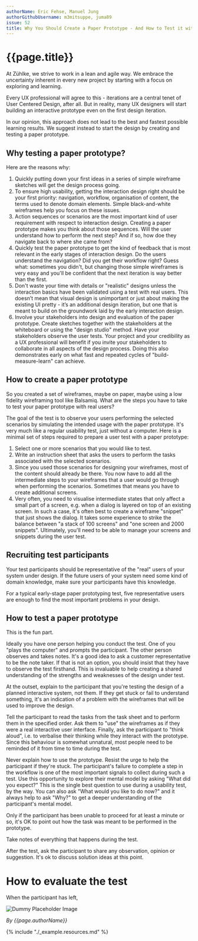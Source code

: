 ```yaml
---
authorName: Eric Fehse, Manuel Jung
authorGithubUsername: m3mitsuppe, juma89
issue: 52
title: Why You Should Create a Paper Prototype - And How to Test it with Your Users
---
```

# {{page.title}}

At Zühlke, we strive to work in a lean and agile way. We embrace the uncertainty inherent in every new project by starting with a focus on exploring and learning. 

Every UX professional will agree to this - iterations are a central tenet of User Centered Design, after all. But in reality, many UX designers will start building an interactive prototype even on the first design iteration.

In our opinion, this approach does not lead to the best and fastest possible learning results. We suggest instead to start the design by creating and testing a paper prototype. 
 
## Why testing a paper prototype?

Here are the reasons why:

1. Quickly putting down your first ideas in a series of simple wireframe sketches will get the design process going. 
2. To ensure high usability, getting the interaction design right should be your first priority: navigation, workflow, organisation of content, the terms used to denote domain elements. Simple black-and-white wireframes help you focus on these issues. 
3. Action sequences or scenarios are the most important kind of user requirement with respect to interaction design. Creating a paper prototype makes you think about those sequences. Will the user understand how to perform the next step? And if so, how doe they navigate back to where she came from?
4. Quickly test the paper prototype to get the kind of feedback that is most relevant in the early stages of interaction design. Do the users understand the navigation? Did you get their workflow right? Guess what: sometimes you didn't, but changing those simple wireframes is very easy and you'll be confident that the next iteration is way better than the first.
5. Don't waste your time with details or "realistic" designs unless the interaction basics have been validated using a test with real users. This doesn’t mean that visual design is unimportant or just about making the existing UI pretty - it’s an additional design iteration, but one that is meant to build on the groundwork laid by the early interaction design.
6. Involve your stakeholders into design and evaluation of the paper prototype. Create sketches together with the stakeholders at the whiteboard or using the "design studio" method. Have your stakeholders observe the user tests. Your project and your credibility as a UX professional will benefit if you invite your stakeholders to collaborate in all aspects of the design process. Doing this also demonstrates early on what fast and repeated cycles of "build-measure-learn" can achieve.

## How to create a paper prototype

So you created a set of wireframes, maybe on paper, maybe using a low fidelity wireframing tool like Balsamiq. What are the steps you have to take to test your paper prototype with real users?

The goal of the test is to observe your users performing the selected scenarios by simulating the intended usage with the paper prototype. It's very much like a regular usability test, just without a computer. Here is a minimal set of steps required to prepare a user test with a paper prototype:

1. Select one or more scenarios that you would like to test.
2. Write an instruction sheet that asks the users to perform the tasks associated with the selected scenarios.
3. Since you used those scenarios for designing your wireframes, most of the content should already be there. You now have to add all the intermediate steps to your wireframes that a user would go through when performing the scenarios. Sometimes that means you have to create additional screens.
4. Very often, you need to visualise intermediate states that only affect a small part of a screen, e.g. when a dialog is layered on top of an existing screen. In such a case, it's often best to create a wireframe "snippet" that just shows the dialog. It takes some experience to strike the balance between "a stack of 100 screens" and "one screen and 2000 snippets". Ultimately, you'll need to be able to manage your screens and snippets during the user test.

## Recruiting test participants
Your test participants should be representative of the "real" users of your system under design. If the future users of your system need some kind of domain knowledge, make sure your participants have this knowledge. 

For a typical early-stage paper prototyping test, five representative users are enough to find the most important problems in your design. 

## How to test a paper prototype

This is the fun part.

Ideally you have one person helping you conduct the test. One of you "plays the computer" and prompts the participant. The other person observes and takes notes. It's a good idea to ask a customer representative to be the note taker. If that is not an option, you should insist that they have to observe the test firsthand. This is invaluable to help creating a shared understanding of the strengths and weaknesses of the design under test. 

At the outset, explain to the participant that you're testing the design of a planned interactive system, not them. If they get stuck or fail to understand something, it's an indication of a problem with the wireframes that will be used to improve the design.

Tell the participant to read the tasks from the task sheet and to perform them in the specified order. Ask them to "use" the wireframes as if they were a real interactive user interface. Finally, ask the participant to "think aloud", i.e. to verbalise their thinking while they interact with the prototype. Since this behaviour is somewhat unnatural, most people need to be reminded of it from time to time during the test.

Never explain how to use the prototype. Resist the urge to help the participant if they're stuck. The participant's failure to complete a step in the workflow is one of the most important signals to collect during such a test. Use this opportunity to explore their mental model by asking "What did you expect?" This is the single best question to use during a usability test, by the way. You can also ask "What would you like to do now?" and it always help to ask "Why?" to get a deeper understanding of the participant's mental model.

Only if the participant has been unable to proceed for at least a minute or so, it's OK to point out how the task was meant to be performed in the prototype.

Take notes of everything that happens during the test.

After the test, ask the participant to share any observation, opinion or suggestion. It's ok to discuss solution ideas at this point.

# How to evaluate the test

When the participant has left, 


![Dummy Placeholder Image](./_example/dummy-picture.jpg)

*By {{page.authorName}}*

{% include "./_example.resources.md" %}